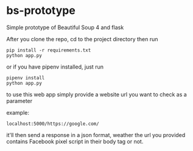 # bs-prototype
Simple prototype of Beautiful Soup 4 and flask

After you clone the repo, cd to the project directory then run 

```
pip install -r requirements.txt
python app.py
```

or if you have pipenv installed, just run

```
pipenv install
python app.py
```

to use this web app simply provide a website url you want to check as a parameter

example:
```
localhost:5000/https://google.com/
```
it'll then send a response in a json format, weather the url you provided contains Facebook pixel script in their body tag or not.

